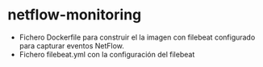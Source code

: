 # netflow-monitoring
* Fichero Dockerfile para construir el la imagen con filebeat configurado para capturar eventos NetFlow.
* Fichero filebeat.yml con la configuración del filebeat